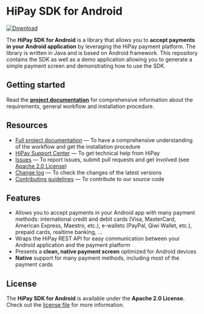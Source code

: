 # HiPay SDK for Android

[![Download](https://api.bintray.com/packages/hipayandroid/maven/hipayfullservice/images/download.svg)](https://bintray.com/hipayandroid/maven/hipayfullservice/_latestVersion)

The **HiPay SDK for Android** is a library that allows you to **accept payments in your Android application** by leveraging the HiPay payment platform. The library is written in Java and is based on Android framework. This repository contains the SDK as well as a demo application allowing you to generate a simple payment screen and demonstrating how to use the SDK.

## Getting started

Read the **[project documentation][doc-home]** for comprehensive information about the requirements, general workflow and installation procedure.

## Resources

- [Full project documentation][doc-home] — To have a comprehensive understanding of the workflow and get the installation procedure
- [HiPay Support Center][hipay-help] — To get technical help from HiPay
- [Issues][project-issues] — To report issues, submit pull requests and get involved (see [Apache 2.0 License][project-license])
- [Change log][project-changelog] — To check the changes of the latest versions
- [Contributing guidelines][project-contributing] — To contribute to our source code

## Features

- Allows you to accept payments in your Android app with many payment methods: international credit and debit cards (Visa, MasterCard, American Express, Maestro, etc.), e-wallets (PayPal, Qiwi Wallet, etc.), prepaid cards, realtime banking, …
- Wraps the HiPay REST API for easy communication between your Android application and the payment platform
- Presents a **clean, native payment screen** optimized for Android devices
- **Native** support for many payment methods, including most of the payment cards

## License

The **HiPay SDK for Android** is available under the **Apache 2.0 License**. Check out the [license file][project-license] for more information.

[doc-home]: https://developer.hipay.com/doc/hipay-fullservice-sdk-android/

[hipay-help]: https://support.hipay.com/hc/fr

[project-issues]: https://github.com/hipay/hipay-fullservice-sdk-android/issues

[project-license]: LICENSE.md
[project-changelog]: CHANGELOG.md
[project-contributing]: CONTRIBUTING.md
